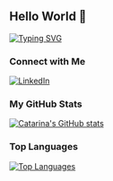 ## Hello World 👋

<a href="https://git.io/typing-svg"><img src="https://readme-typing-svg.demolab.com?font=Din+Pro&pause=1000&color=6A9080&center=true&width=435&lines=I'm+Catarina+%3A);a+Data+Science+Master's+Student" alt="Typing SVG" /></a>
### Connect with Me
[![LinkedIn](https://img.shields.io/badge/-LinkedIn-blue?style=flat&logo=Linkedin&logoColor=white)](www.linkedin.com/in/catarina-gn-nunes)

### My GitHub Stats
[![Catarina's GitHub stats](https://github-readme-stats.vercel.app/api?username=CatarinaGN&show_icons=true&theme=radical)](https://github.com/CatarinaGN/github-readme-stats)

### Top Languages
[![Top Languages](https://github-readme-stats.vercel.app/api/top-langs/?username=CatarinaGN&layout=compact)](https://github.com/CatarinaGN/github-readme-stats)


